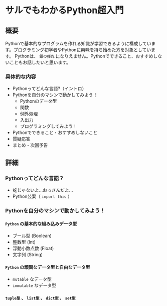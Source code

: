 # サルでもわかるPython超入門

## 概要

Pythonで基本的なプログラムを作れる知識が学習できるように構成しています。プログラミング初学者やPythonに興味を持ち始めた方を対象としています。
Pythonは、 `銀の弾丸` になりえません。Pythonでできること、おすすめしないこともお話したいと思います。

### 具体的な内容

* Pythonってどんな言語?（イントロ）
* Pythonを自分のマシンで動かしてみよう！
  * Pythonのデータ型
  * 関数
  * 例外処理
  * 入出力
  * プログラミングしてみよう！
* Pythonでできること・おすすめしないこと
* 質疑応答
* まとめ・次回予告

## 詳細

### Pythonってどんな言語？

* 蛇じゃないよ...おっさんだよ...
* Python公案（ `import this` ）

### Pythonを自分のマシンで動かしてみよう！

#### `Python` の基本的な組み込みデータ型

* ブール型 (Boolean)
* 整数型 (Int)
* 浮動小数点数 (Float)
* 文字列 (String)


#### `Python` の頑固なデータ型と自由なデータ型

* `mutable` なデータ型
* `immutable` なデータ型

#### `tuple型` 、 `list型` 、 `dict型` 、 `set型`
